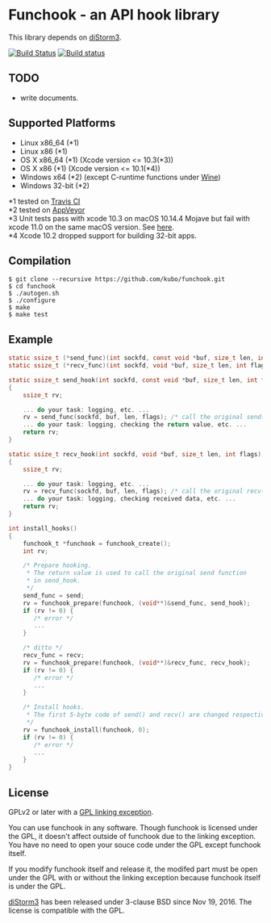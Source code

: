 Funchook - an API hook library
==============================

This library depends on [diStorm3][].

[![Build Status](https://travis-ci.org/kubo/funchook.svg?branch=master)](https://travis-ci.org/kubo/funchook) [![Build status](https://ci.appveyor.com/api/projects/status/molkbu0csbshbnmh/branch/master?svg=true)](https://ci.appveyor.com/project/kubo/funchook/branch/master)

TODO
----

* write documents.

Supported Platforms
-------------------

* Linux x86_64 (*1)
* Linux x86 (*1)
* OS X x86_64 (*1) (Xcode version <= 10.3(*3))
* OS X x86 (*1) (Xcode version <= 10.1(*4))
* Windows x64 (*2) (except C-runtime functions under [Wine][])
* Windows 32-bit (*2)

*1 tested on [Travis CI](https://travis-ci.org/kubo/funchook)  
*2 tested on [AppVeyor](https://ci.appveyor.com/project/kubo/funchook/branch/master)  
*3 Unit tests pass with xcode 10.3 on macOS 10.14.4 Mojave but fail with xcode 11.0 on the same macOS version. See [here](https://travis-ci.org/kubo/funchook/builds/601220026).  
*4 Xcode 10.2 dropped support for building 32-bit apps.

Compilation
-----------

```shell
$ git clone --recursive https://github.com/kubo/funchook.git
$ cd funchook
$ ./autogen.sh
$ ./configure
$ make
$ make test
```

Example
-------

```c
static ssize_t (*send_func)(int sockfd, const void *buf, size_t len, int flags);
static ssize_t (*recv_func)(int sockfd, void *buf, size_t len, int flags);

static ssize_t send_hook(int sockfd, const void *buf, size_t len, int flags);
{
    ssize_t rv;

    ... do your task: logging, etc. ...
    rv = send_func(sockfd, buf, len, flags); /* call the original send(). */
    ... do your task: logging, checking the return value, etc. ...
    return rv;
}

static ssize_t recv_hook(int sockfd, void *buf, size_t len, int flags);
{
    ssize_t rv;

    ... do your task: logging, etc. ...
    rv = recv_func(sockfd, buf, len, flags); /* call the original recv(). */
    ... do your task: logging, checking received data, etc. ...
    return rv;
}

int install_hooks()
{
    funchook_t *funchook = funchook_create();
    int rv;

    /* Prepare hooking.
     * The return value is used to call the original send function
     * in send_hook.
     */
    send_func = send;
    rv = funchook_prepare(funchook, (void**)&send_func, send_hook);
    if (rv != 0) {
       /* error */
       ...
    }

    /* ditto */
    recv_func = recv;
    rv = funchook_prepare(funchook, (void**)&recv_func, recv_hook);
    if (rv != 0) {
       /* error */
       ...
    }

    /* Install hooks.
     * The first 5-byte code of send() and recv() are changed respectively.
     */
    rv = funchook_install(funchook, 0);
    if (rv != 0) {
       /* error */
       ...
    }
}

```

License
-------

GPLv2 or later with a [GPL linking exception][].

You can use funchook in any software. Though funchook is licensed under
the GPL, it doesn't affect outside of funchook due to the linking exception.
You have no need to open your souce code under the GPL except funchook itself.

If you modify funchook itself and release it, the modifed part must be
open under the GPL with or without the linking exception because funchook
itself is under the GPL.

[diStorm3][] has been released under 3-clause BSD since Nov 19, 2016. The
license is compatible with the GPL.

[GPL linking exception]: https://en.wikipedia.org/wiki/GPL_linking_exception
[diStorm3]: https://github.com/gdabah/distorm/
[Wine]: https://www.winehq.org/
